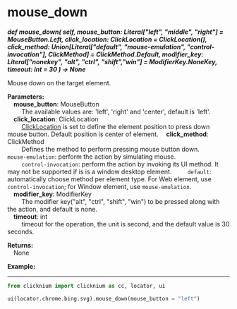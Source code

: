 # mouse_down <!-- {docsify-ignore-all} -->
***def mouse_down(
        self,
        mouse_button: Literal["left", "middle", "right"] = MouseButton.Left,
        click_location: ClickLocation = ClickLocation(),
        click_method: Union[Literal["default", "mouse-emulation", "control-invocation"], ClickMethod] = ClickMethod.Default,
        modifier_key: Literal["nonekey", "alt", "ctrl", "shift","win"]  = ModifierKey.NoneKey,
        timeout: int = 30
    ) -> None***  

Mouse down on the target element.  

**Parameters:**  
     &emsp;**mouse_button**: MouseButton  
        &emsp;&emsp; The available values are: 'left', 'right' and 'center', default is 'left'.  
    &emsp;**click_location**: ClickLocation  
        &emsp;&emsp; [ClickLocation](./doc/api/python/uielement/clicklocation.md) is set to define the element position to press down mouse button. Default position is center of element. 
    &emsp;**click_method**: ClickMethod  
        &emsp;&emsp; Defines the method to perform pressing mouse button down.
        &emsp;&emsp; `mouse-emulation`: perform the action by simulating mouse.  
        &emsp;&emsp; `control-invocation`: perform the action by invoking its UI method. It may not be supported if is is a window desktop element.
        &emsp;&emsp; `default`: automatically choose method per element type. For Web element, use `control-invocation`; for Window element, use `mouse-emulation`.  
    &emsp;**modifier_key**: ModifierKey  
        &emsp;&emsp; The modifier key("alt", "ctrl", "shift", "win") to be pressed along with the action, and default is none.        
    &emsp;**timeout**: int  
        &emsp;&emsp; timeout for the operation, the unit is second, and the default value is 30 seconds. 

**Returns:**  
    &emsp;None

**Example:**
***
```python
from clicknium import clicknium as cc, locator, ui

ui(locator.chrome.bing.svg).mouse_down(mouse_button = "left")
```